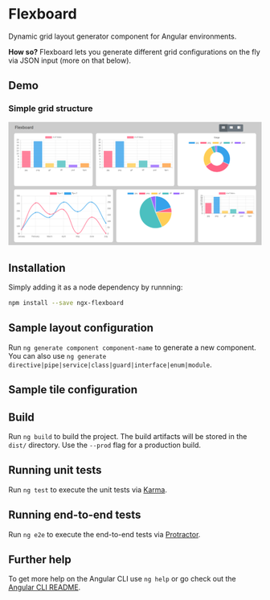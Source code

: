 # Flexboard

Dynamic grid layout generator component for Angular environments.

**How so?** Flexboard lets you generate different grid configurations on the fly via JSON input (more on that below).

## Demo

### Simple grid structure

![simple grid](projects/ngx-flexboard-app/src/assets/Flexboard-demo-beta-2.png)

## Installation

Simply adding it as a node dependency by runnning:

```bash
npm install --save ngx-flexboard
```

## Sample layout configuration

Run `ng generate component component-name` to generate a new component. You can also use `ng generate directive|pipe|service|class|guard|interface|enum|module`.

## Sample tile configuration

## Build

Run `ng build` to build the project. The build artifacts will be stored in the `dist/` directory. Use the `--prod` flag for a production build.

## Running unit tests

Run `ng test` to execute the unit tests via [Karma](https://karma-runner.github.io).

## Running end-to-end tests

Run `ng e2e` to execute the end-to-end tests via [Protractor](http://www.protractortest.org/).

## Further help

To get more help on the Angular CLI use `ng help` or go check out the [Angular CLI README](https://github.com/angular/angular-cli/blob/master/README.md).

